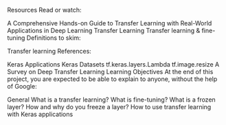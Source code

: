 Resources
Read or watch:

A Comprehensive Hands-on Guide to Transfer Learning with Real-World Applications in Deep Learning
Transfer Learning
Transfer learning & fine-tuning
Definitions to skim:

Transfer learning
References:

Keras Applications
Keras Datasets
tf.keras.layers.Lambda
tf.image.resize
A Survey on Deep Transfer Learning
Learning Objectives
At the end of this project, you are expected to be able to explain to anyone, without the help of Google:

General
What is a transfer learning?
What is fine-tuning?
What is a frozen layer? How and why do you freeze a layer?
How to use transfer learning with Keras applications